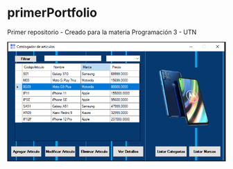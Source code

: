 # primerPortfolio
Primer repositorio - Creado para la materia Programación 3 - UTN

<img src="readme/1.png" alt="Captura 1"/>